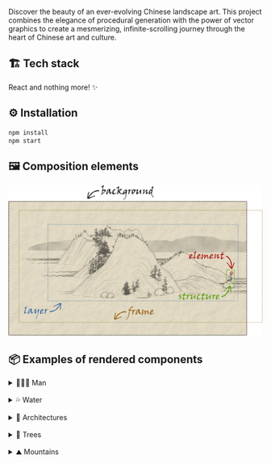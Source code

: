 Discover the beauty of an ever-evolving Chinese landscape art. This project combines the elegance of procedural generation with the power of vector graphics to create a mesmerizing, infinite-scrolling journey through the heart of Chinese art and culture.

## 🏗️ Tech stack

React and nothing more! ✨

## ⚙️ Installation

```
npm install
npm start
```

## 🖼️ Composition elements

![man](https://raw.githubusercontent.com/Megaemce/shan_shui/main/public/img/render_scheme.png)

## 📦 Examples of rendered components

<details>
<summary>👨🏻‍🌾 Man</summary>

Made of `Hat` (optional), `Man` and `Stick` (optional)

![man](https://raw.githubusercontent.com/Megaemce/shan_shui/main/public/img/man.png)

</details>
<br>
<details>
<summary>💦 Water</summary>

![water](https://raw.githubusercontent.com/Megaemce/shan_shui/main/public/img/water.png)

</details>
<br>

<details>
<summary>🏣 Architectures</summary>
<br>

<details>
<summary>Pavilion</summary>

Made of `Hut` 🟩, `Box` 🟥 and `Rail` 🟧

![arch01](https://raw.githubusercontent.com/Megaemce/shan_shui/main/public/img/arch/arch01.png)

</details>
<br>

<details>
<summary>House</summary>

Made of `Roof` ⬛ and `Box` 🟥

![arch02](https://raw.githubusercontent.com/Megaemce/shan_shui/main/public/img/arch/arch02.png)

</details>
<br>

<details>
<summary>Pagoda</summary>

Made of `PagodaRoof` 🟦, `Box` 🟥 and `Rail` 🟧

![arch03](https://raw.githubusercontent.com/Megaemce/shan_shui/main/public/img/arch/arch03.png)

</details>
<br>

<details>
<summary>Tower</summary>

Made of `PagodaRoof` 🟦, `Box` 🟥 and `Rail` 🟧

![arch04](https://raw.githubusercontent.com/Megaemce/shan_shui/main/public/img/arch/arch04.png)

</details>
<br>

<details>
<summary>Boat</summary>

![boat01](https://raw.githubusercontent.com/Megaemce/shan_shui/main/public/img/arch/boat01.png)

</details>
<br>

<details>
<summary>TransmissionTower</summary>

![tower01](https://raw.githubusercontent.com/Megaemce/shan_shui/main/public/img/arch/tower01.png)

</details>

</details>
<br>

<details>
<summary>🌳 Trees</summary>
<br>

<details>
<summary>Tree01</summary>

![tree01](https://raw.githubusercontent.com/Megaemce/shan_shui/main/public/img/tree/tree01.png)

</details>
<br>

<details>
<summary>Tree02</summary>

![tree02](https://raw.githubusercontent.com/Megaemce/shan_shui/main/public/img/tree/tree02.png)

</details>

<br>

<details>
<summary>Tree03</summary>

![tree03](https://raw.githubusercontent.com/Megaemce/shan_shui/main/public/img/tree/tree03.png)

</details>
<br>

<details>
<summary>Tree04</summary>

![tree04](https://raw.githubusercontent.com/Megaemce/shan_shui/main/public/img/tree/tree04.png)

</details>
<br>

<details>
<summary>Tree05</summary>

![tree05](https://raw.githubusercontent.com/Megaemce/shan_shui/main/public/img/tree/tree05.png)

</details>
<br>

<details>
<summary>Tree06</summary>

![tree06](https://raw.githubusercontent.com/Megaemce/shan_shui/main/public/img/tree/tree06.png)

</details>
<br>

<details>
<summary>Tree07</summary>

![tree07](https://raw.githubusercontent.com/Megaemce/shan_shui/main/public/img/tree/tree07.png)

</details>
<br>

<details>
<summary>Tree08</summary>

![tree08](https://raw.githubusercontent.com/Megaemce/shan_shui/main/public/img/tree/tree08.png)

</details>

</details>
<br>

<details>
<summary>⛰️ Mountains</summary>
<br>

<details>
<summary>Mountain</summary>

![mountain](https://raw.githubusercontent.com/Megaemce/shan_shui/main/public/img/mountain.png)

</details>
<br>

<details>
<summary>FlatMountain</summary>

![flatmountain](https://raw.githubusercontent.com/Megaemce/shan_shui/main/public/img/flatmountain.png)

</details>
<br>

<details>
<summary>DistantMountain</summary>

![distmountain](https://raw.githubusercontent.com/Megaemce/shan_shui/main/public/img/distmountain.png)

</details>
<br>

</details>
